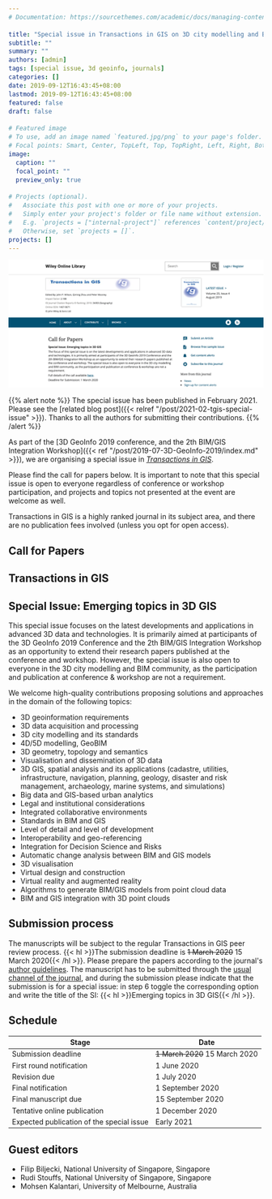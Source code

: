 ```yaml
---
# Documentation: https://sourcethemes.com/academic/docs/managing-content/

title: "Special issue in Transactions in GIS on 3D city modelling and BIM"
subtitle: ""
summary: ""
authors: [admin]
tags: [special issue, 3d geoinfo, journals]
categories: []
date: 2019-09-12T16:43:45+08:00
lastmod: 2019-09-12T16:43:45+08:00
featured: false
draft: false

# Featured image
# To use, add an image named `featured.jpg/png` to your page's folder.
# Focal points: Smart, Center, TopLeft, Top, TopRight, Left, Right, BottomLeft, Bottom, BottomRight.
image:
  caption: ""
  focal_point: ""
  preview_only: true

# Projects (optional).
#   Associate this post with one or more of your projects.
#   Simply enter your project's folder or file name without extension.
#   E.g. `projects = ["internal-project"]` references `content/project/deep-learning/index.md`.
#   Otherwise, set `projects = []`.
projects: []
---
```


![](featured.png)

{{% alert note %}}
The special issue has been published in February 2021.
Please see the [related blog post]({{< relref "/post/2021-02-tgis-special-issue" >}}).
Thanks to all the authors for submitting their contributions.
{{% /alert %}}

As part of the [3D GeoInfo 2019 conference, and the 2th BIM/GIS Integration Workshop]({{< ref "/post/2019-07-3D-GeoInfo-2019/index.md" >}}), we are organising a special issue in [_Transactions in GIS_](https://onlinelibrary.wiley.com/journal/14679671).

Please find the call for papers below.
It is important to note that this special issue is open to everyone regardless of conference or workshop participation, and projects and topics not presented at the event are welcome as well.

Transactions in GIS is a highly ranked journal in its subject area, and there are no publication fees involved (unless you opt for open access).

## Call for Papers

## Transactions in GIS

## Special Issue: Emerging topics in 3D GIS


This special issue focuses on the latest developments and applications in advanced 3D data and technologies.
It is primarily aimed at participants of the 3D GeoInfo 2019 Conference and the 2th BIM/GIS Integration Workshop as an opportunity to extend their research papers published at the conference and workshop.
However, the special issue is also open to everyone in the 3D city modelling and BIM community, as the participation and publication at conference & workshop are not a requirement.

We welcome high-quality contributions proposing solutions and approaches in the domain of the following topics:

* 3D geoinformation requirements
* 3D data acquisition and processing
* 3D city modelling and its standards
* 4D/5D modelling, GeoBIM
* 3D geometry, topology and semantics
* Visualisation and dissemination of 3D data
* 3D GIS, spatial analysis and its applications (cadastre, utilities, infrastructure, navigation, planning, geology, disaster and risk management, archaeology, marine systems, and simulations)
* Big data and GIS-based urban analytics
* Legal and institutional considerations
* Integrated collaborative environments
* Standards in BIM and GIS
* Level of detail and level of development
* Interoperability and geo-referencing
* Integration for Decision Science and Risks
* Automatic change analysis between BIM and GIS models
* 3D visualisation
* Virtual design and construction
* Virtual reality and augmented reality
* Algorithms to generate BIM/GIS models from point cloud data
* BIM and GIS integration with 3D point clouds

## Submission process

The manuscripts will be subject to the regular Transactions in GIS peer review process.
{{< hl >}}The submission deadline is ~~1 March 2020~~ 15 March 2020{{< /hl >}}.
Please prepare the papers according to the journal's [author guidelines](https://onlinelibrary.wiley.com/page/journal/14679671/homepage/forauthors.html).
The manuscript has to be submitted through the [usual channel of the journal](https://mc.manuscriptcentral.com/tgis), and during the submission please indicate that the submission is for a special issue: in step 6 toggle the corresponding option and write the title of the SI: {{< hl >}}Emerging topics in 3D GIS{{< /hl >}}.


## Schedule

| Stage | Date |
| ------------------| ------------------------------ |
| Submission deadline | ~~1 March 2020~~ 15 March 2020 |
| First round notification | 1 June 2020 |
| Revision due | 1 July 2020 |
| Final notification | 1 September 2020 |
| Final manuscript due | 15 September 2020 |
| Tentative online publication | 1 December 2020 |
| Expected publication of the special issue | Early 2021 |


## Guest editors

* Filip Biljecki, National University of Singapore, Singapore
* Rudi Stouffs, National University of Singapore, Singapore
* Mohsen Kalantari, University of Melbourne, Australia
